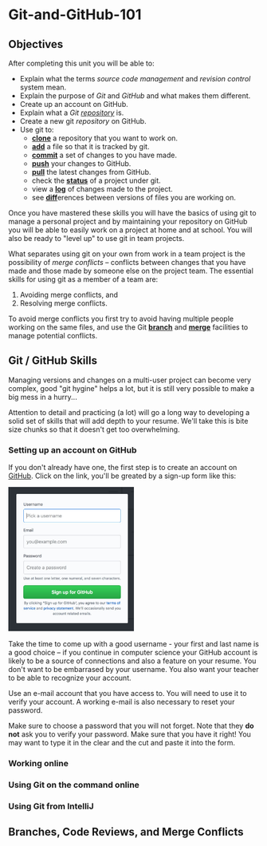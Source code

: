 # Git-and-GitHub-101

## Objectives

After completing this unit you will be able to:

* Explain what the terms _source code management_ and _revision control_ system mean.
* Explain the purpose of _Git_ and _GitHub_ and what makes them different.
* Create up an account on GitHub.
* Explain what a _Git [repository][]_ is.
* Create a new git _repository_ on GitHub.
* Use git to:
  - **[clone][]** a repository that you want to work on.
  - **[add][]** a file so that it is tracked by git.
  - **[commit][]** a set of changes to you have made.
  - **[push][]** your changes to GitHub.
  - **[pull][]** the latest changes from GitHub.
  - check the **[status][]** of a project under git.
  - view a **[log][]** of changes made to the project.
  - see **[diff][]**&#8203;erences between versions of files you are working on.

Once you have mastered these skills you will have the basics of using git to manage a personal project and by maintaining your repository on GitHub you will be able to easily work on a project at home and at school. You will also be ready to "level up" to use git in team projects.

What separates using git on your own from work in a team project is the possibility of _merge conflicts_ – conflicts between changes that you have made and those made by someone else on the project team. The essential skills for using git as a member of a team are:

1. Avoiding merge conflicts, and
2. Resolving merge conflicts.

To avoid merge conflicts you first try to avoid having multiple people working on the same files, and use the Git **[branch][]** and **[merge][]** facilities to manage potential conflicts.

[add]: <https://git-scm.com/docs/git-add>
[branch]: <https://git-scm.com/docs/git-branch>
[clone]: <https://git-scm.com/docs/git-clone>
[commit]: <https://git-scm.com/docs/git-commit>
[diff]: <https://git-scm.com/docs/git-diff>
[log]: <https://git-scm.com/docs/git-log>
[merge]: <https://git-scm.com/docs/git-merge>
[pull]: <https://git-scm.com/docs/git-pull>
[push]: <https://git-scm.com/docs/git-push>
[repository]: <https://guides.github.com/introduction/git-handbook/#repository>
[status]: <https://git-scm.com/docs/git-status>

## Git / GitHub Skills

Managing versions and changes on a multi-user project can become very complex, good "git hygine" helps a lot, but it is still very possible to make a big mess in a hurry...

Attention to detail and practicing (a lot) will go a long way to developing a solid set of skills that will add depth to your resume. We'll take this is bite size chunks so that it doesn't get too overwhelming.

### Setting up an account on GitHub

If you don't already have one, the first step is to create an account on [GitHub][]. Click on the link, you'll be greated by a sign-up form like this:

<img src="/images/GitHub-sign-up.jpg" alt="GitHub sign-up dialog" width="50%">

Take the time to come up with a good username - your first and last name is a good choice – if you continue in computer science your GitHub account is likely to be a source of connections and also a feature on your resume. You don't want to be embarrased by your username. You also want your teacher to be able to recognize your account.

Use an e-mail account that you have access to. You will need to use it to verify your account. A working e-mail is also necessary to reset your password.

Make sure to choose a password that you will not forget. Note that they **do not** ask you to verify your password. Make sure that you have it right! You may want to type it in the clear and the cut and paste it into the form.

### Working online

### Using Git on the command online

### Using Git from IntelliJ

## Branches, Code Reviews, and Merge Conflicts

[github]: <https://github.com>
